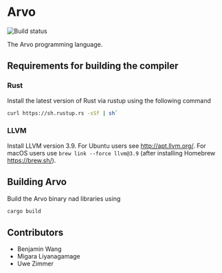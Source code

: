 # Arvo

![Build status](https://travis-ci.org/arvo/arvo.svg?branch=master)

The Arvo programming language.

## Requirements for building the compiler

### Rust

Install the latest version of Rust via rustup using the following command

```sh
curl https://sh.rustup.rs -sSf | sh`
```

### LLVM

Install LLVM version 3.9. For Ubuntu users see http://apt.llvm.org/. For macOS users use `brew link --force llvm@3.9` (after installing Homebrew https://brew.sh/).

## Building Arvo

Build the Arvo binary nad libraries using

```sh
cargo build
```

## Contributors

+ Benjamin Wang
+ Migara Liyanagamage
+ Uwe Zimmer
